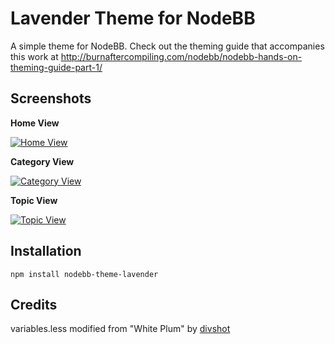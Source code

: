 Lavender Theme for NodeBB
=========================

A simple theme for NodeBB. Check out the theming guide that accompanies this work at http://burnaftercompiling.com/nodebb/nodebb-hands-on-theming-guide-part-1/


## Screenshots

**Home View**

[![Home View](http://i.imgur.com/fllGSje.png)](http://i.imgur.com/fllGSje.png)

**Category View**

[![Category View](http://i.imgur.com/qhX84In.png)](http://i.imgur.com/qhX84In.png)

**Topic View**

[![Topic View](http://i.imgur.com/W7cRtzQ.png)](http://i.imgur.com/W7cRtzQ.png)

## Installation

    npm install nodebb-theme-lavender


## Credits

variables.less modified from "White Plum" by [divshot](https://github.com/divshot/)
